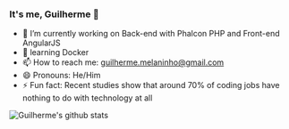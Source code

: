 ### It's me, Guilherme 👨


- 🔭 I’m currently working on Back-end with Phalcon PHP and Front-end AngularJS
- 📗 learning Docker
- 📫 How to reach me: guilherme.melaninho@gmail.com
- 😄 Pronouns: He/Him
- ⚡ Fun fact: Recent studies show that around 70% of coding jobs have nothing to do with technology at all

![Guilherme's github stats](https://github-readme-stats.vercel.app/api?username=guimelaninho)


